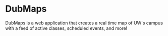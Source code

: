 # DubMaps
DubMaps is a web application that creates a real time map of UW's campus with a feed of active classes, scheduled events, and more!
